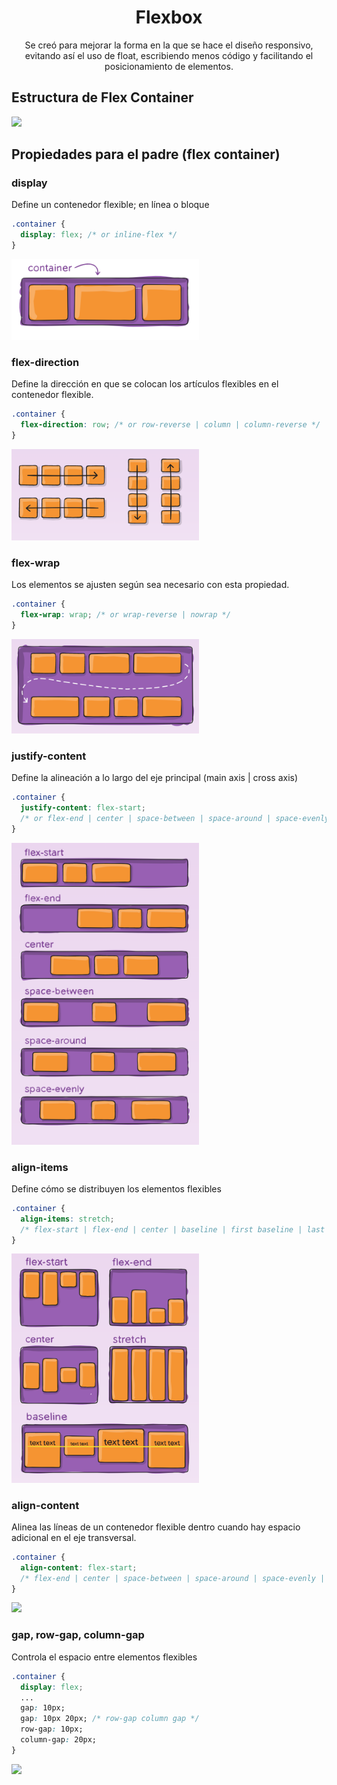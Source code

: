 <h1 align="center"> Flexbox</h1>

<p align="center">
Se creó para mejorar la forma en la que se hace el diseño responsivo, evitando así el uso de float, escribiendo menos código y facilitando el posicionamiento de elementos.
</p>

<!-- <img src="https://www.acceseo.com/wp-content/uploads/2017/06/portadaJunio17_Teje-comp.jpg"> -->

## Estructura de Flex Container

![](https://miro.medium.com/max/1183/1*ubDrM-3m22gLF_pZ4DCdMw.png)

## Propiedades para el padre (flex container)

### display

Define un contenedor flexible; en línea o bloque

```css
.container {
  display: flex; /* or inline-flex */
}
```

<img src="container.png" width="300" heigh="300">

### flex-direction

Define la dirección en que se colocan los artículos flexibles en el contenedor flexible.

```css
.container {
  flex-direction: row; /* or row-reverse | column | column-reverse */
}
```

<img src="display.png" width="300" heigh="300">

### flex-wrap

Los elementos se ajusten según sea necesario con esta propiedad.

```css
.container {
  flex-wrap: wrap; /* or wrap-reverse | nowrap */
}
```

<img src="wrap.png" width="300" heigh="300">

### justify-content

Define la alineación a lo largo del eje principal (main axis | cross axis)

```css
.container {
  justify-content: flex-start;
  /* or flex-end | center | space-between | space-around | space-evenly | start | end | left | right ... + safe | unsafe */
}
```

<img src="justify.png" width="300" heigh="300">

### align-items

Define cómo se distribuyen los elementos flexibles

```css
.container {
  align-items: stretch;
  /* flex-start | flex-end | center | baseline | first baseline | last baseline | start | end | self-start | self-end + ... safe | unsafe */
}
```

<img src="align.png" width="300" heigh="300">

### align-content

Alinea las líneas de un contenedor flexible dentro cuando hay espacio adicional en el eje transversal.

```css
.container {
  align-content: flex-start;
  /* flex-end | center | space-between | space-around | space-evenly | stretch | start | end | baseline | first baseline | last baseline + ... safe | unsafe; */
}
```

<img src="../flexbox/align-container.png" width="300" heigh="300">

### gap, row-gap, column-gap

Controla el espacio entre elementos flexibles

```css
.container {
  display: flex;
  ...
  gap: 10px;
  gap: 10px 20px; /* row-gap column gap */
  row-gap: 10px;
  column-gap: 20px;
}
```

<img src="../flexbox/gap.png" width="300" heigh="300">
